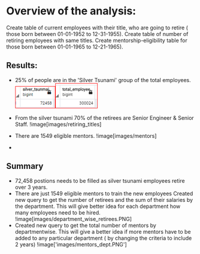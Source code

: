# Overview of the analysis:
Create table of current employees with their title, who are going to retire ( those born between 01-01-1952 to 12-31-1955). Create table of number of retiring employees with same titles. Create  mentorship-eligibility table for those born between 01-01-1965 to 12-21-1965).

## Results:
* 25% of people are in the 'Silver Tsunami' group of the total employees.
![image](images/silver_tsunami.PNG)![image](IMAGES/employee_count.PNG)

* From the silver tsunami 70% of the retirees are Senior Engineer & Senior Staff.
!image[images/retiring_titles]
* There are 1549 eligible mentors. 
!image[images/mentors]
* 

## Summary
* 72,458 postions needs to be filled as silver tsunami employees retire over 3 years.
* There are just 1549 eligible mentors to train the new employees
Created new query to get the number of retirees and the sum of their salaries by the department. This will give better idea for each department how many employees need to be hired.
!image[images/department_wise_retirees.PNG]
* Created new query to get the total number of mentors by departmentwise. This will give a better idea if more mentors have to be added to any particular department ( by changing the criteria to include 2 years)
!image['images/mentors_dept.PNG']
